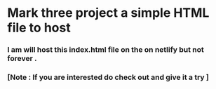 # Mark three project a simple HTML file to host 

### I am will host this index.html file on the on netlify but not forever .

### [**Note** : If you are interested do check out and give it a try ] 
